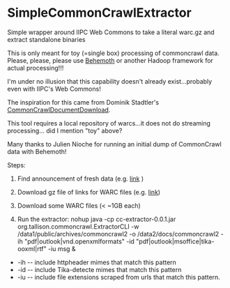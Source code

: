 # SimpleCommonCrawlExtractor
Simple wrapper around IIPC Web Commons to take a literal warc.gz and extract standalone binaries

This is only meant for toy (=single box) processing of commoncrawl data.
Please, please, please use [Behemoth](https://github.com/DigitalPebble/behemoth) or another Hadoop framework for
actual processing!!!

I'm under no illusion that this capability doesn't already exist...probably 
even with IIPC's Web Commons!

The inspiration for this came from Dominik Stadtler's 
[CommonCrawlDocumentDownload](https://github.com/centic9/CommonCrawlDocumentDownload).

This tool requires a local repository of warcs...it does not do streaming processing...
did I mention "toy" above?

Many thanks to Julien Nioche for running an initial dump of CommonCrawl data
with Behemoth!

Steps:

1. Find announcement of fresh data (e.g.
[link](http://blog.commoncrawl.org/2015/07/may-2015-crawl-archive-available/) )

2. Download gz file of links for WARC files (e.g.
[link](https://aws-publicdatasets.s3.amazonaws.com/common-crawl/crawl-data/CC-MAIN-2015-22/warc.paths.gz))

3. Download some WARC files (< ~1GB each)

4. Run the extractor: nohup java -cp cc-extractor-0.0.1.jar org.tallison.commoncrawl.ExtractorCLI 
 -w /data1/public/archives/commoncrawl2 -o /data2/docs/commoncrawl2 
-ih "pdf|outlook|vnd.openxmlformats" 
-id "pdf|outlook|msoffice|tika-ooxml|rtf" -iu msg &

* -ih -- include httpheader mimes that match this pattern
* -id -- include Tika-detecte mimes that match this pattern
* -iu -- include file extensions scraped from urls that match this pattern.
